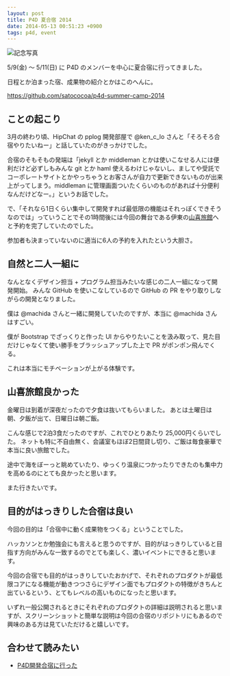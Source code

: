```yaml
---
layout: post
title: P4D 夏合宿 2014
date: 2014-05-13 00:51:23 +0900
tags: p4d, event
---
```


![記念写真](images/201405/p4d-summer-camp.jpg)

5/9(金) 〜 5/11(日) に P4D のメンバーを中心に夏合宿に行ってきました。

日程とか泊まった宿、成果物の紹介とかはこのへんに。

https://github.com/satococoa/p4d-summer-camp-2014


## ことの起こり

3月の終わり頃、HipChat の pplog 開発部屋で @ken_c_lo さんと「そろそろ合宿やりたいねー」と話していたのがきっかけでした。

合宿のそもそもの発端は「jekyll とか middleman とかは使いこなせる人には便利だけど必ずしもみんな git とか haml 使えるわけじゃないし、ましてや受託でコーポレートサイトとかやっちゃうとお客さんが自力で更新できないものが出来上がってしまう。middleman に管理画面ついたくらいのものがあれば十分便利なんだけどなー。」というお話でした。

で、「それなら1日くらい集中して開発すれば最低限の機能はそれっぽくできそうなのでは」っていうことでその1時間後には今回の舞台である伊東の[山喜旅館](http://www.ito-yamaki.jp)へと予約を完了していたのでした。

参加者も決まっていないのに適当に6人の予約を入れたという大胆さ。


## 自然と二人一組に

なんとなくデザイン担当 + プログラム担当みたいな感じの二人一組になって開発開始。
みんな GitHub を使いこなしているので GitHub の PR をやり取りしながらの開発となりました。

僕は @machida さんと一緒に開発していたのですが、本当に @machida さんはすごい。

僕が Bootstrap でざっくりと作った UI からやりたいことを汲み取って、見た目だけじゃなくて使い勝手をブラッシュアップした上で PR がポンポン飛んでくる。

これは本当にモチベーションが上がる体験です。


## 山喜旅館良かった

金曜日は到着が深夜だったので夕食は抜いてもらいました。
あとは土曜日は朝、夕飯が出て、日曜日は朝ご飯。

こんな感じで2泊3食だったのですが、これでひとりあたり 25,000円くらいでした。
ネットも特に不自由無く、会議室もほぼ2日間貸し切り、ご飯は毎食豪華で本当に良い旅館でした。

途中で海をぼーっと眺めていたり、ゆっくり温泉につかったりできたのも集中力を高めるのにとても良かったと思います。

また行きたいです。


## 目的がはっきりした合宿は良い

今回の目的は「合宿中に動く成果物をつくる」ということでした。

ハッカソンとか勉強会にも言えると思うのですが、目的がはっきりしていると目指す方向がみんな一致するのでとても楽しく、濃いイベントにできると思います。

今回の合宿でも目的がはっきりしていたおかげで、それぞれのプロダクトが最低限コアになる機能が動きつつさらにデザイン面でもプロダクトの特徴がきちんと出ているという、とてもレベルの高いものになったと思います。

いずれ一般公開されるときにそれぞれのプロダクトの詳細は説明されると思いますが、スクリーンショットと簡単な説明は今回の合宿のリポジトリにもあるので興味のある方は見ていただけると嬉しいです。

## 合わせて読みたい

- [P4D開発合宿に行った](http://cotori.cc/post/85580930511/p4d-devcamp)
